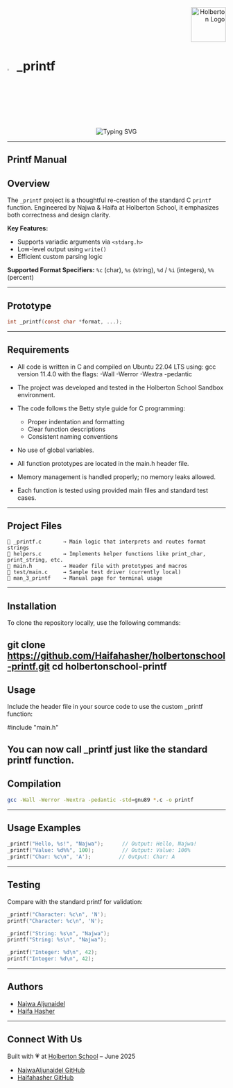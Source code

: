 <div align="right">
  <img src="https://private-user-images.githubusercontent.com/197754999/434705190-5f8d33ce-fed8-438a-935c-a9916afef26e.png?jwt=eyJhbGciOiJIUzI1NiIsInR5cCI6IkpXVCJ9.eyJpc3MiOiJnaXRodWIuY29tIiwiYXVkIjoicmF3LmdpdGh1YnVzZXJjb250ZW50LmNvbSIsImtleSI6ImtleTUiLCJleHAiOjE3NDk5NTQxNjgsIm5iZiI6MTc0OTk1Mzg2OCwicGF0aCI6Ii8xOTc3NTQ5OTkvNDM0NzA1MTkwLTVmOGQzM2NlLWZlZDgtNDM4YS05MzVjLWE5OTE2YWZlZjI2ZS5wbmc_WC1BbXotQWxnb3JpdGhtPUFXUzQtSE1BQy1TSEEyNTYmWC1BbXotQ3JlZGVudGlhbD1BS0lBVkNPRFlMU0E1M1BRSzRaQSUyRjIwMjUwNjE1JTJGdXMtZWFzdC0xJTJGczMlMkZhd3M0X3JlcXVlc3QmWC1BbXotRGF0ZT0yMDI1MDYxNVQwMjE3NDhaJlgtQW16LUV4cGlyZXM9MzAwJlgtQW16LVNpZ25hdHVyZT01YjMxZjc1MjA5MWZlZjUwMzQ5YmY0MzEwY2Q2YzhjMjFjMGE2MjYyN2EyMGE2N2VkYzcwZmM0Zjg2NzA3NDQwJlgtQW16LVNpZ25lZEhlYWRlcnM9aG9zdCJ9.scT5Z-IvAbM2qpUeAAujRNrZjPEWjrxlUaxEHn5l9h0" alt="Holberton Logo" width="80">
</div>

# <a><img src="https://upload.wikimedia.org/wikipedia/commons/3/35/The_C_Programming_Language_logo.svg" width=3% height=3%></img></a> _printf

<p align="center">
  <img src="https://readme-typing-svg.herokuapp.com?center=true&size=28&duration=3000&pause=1000&color=FF69B4&width=435&lines=printf+—+by+Najwa+and+Haifa" alt="Typing SVG" />
</p>

---

## Printf Manual
## Overview

The `_printf` project is a thoughtful re-creation of the standard C `printf` function. Engineered by Najwa & Haifa at Holberton School, it emphasizes both correctness and design clarity.

**Key Features:**

* Supports variadic arguments via `<stdarg.h>`
* Low-level output using `write()`
* Efficient custom parsing logic

**Supported Format Specifiers:** `%c` (char), `%s` (string), `%d` / `%i` (integers), `%%` (percent)

---

## Prototype

```c
int _printf(const char *format, ...);
```

---

## Requirements

- All code is written in C and compiled on Ubuntu 22.04 LTS using:
  gcc version 11.4.0 with the flags: -Wall -Werror -Wextra -pedantic

- The project was developed and tested in the Holberton School Sandbox environment.

- The code follows the Betty style guide for C programming:
  - Proper indentation and formatting
  - Clear function descriptions
  - Consistent naming conventions

- No use of global variables.

- All function prototypes are located in the main.h header file.

- Memory management is handled properly; no memory leaks allowed.

- Each function is tested using provided main files and standard test cases.

---

## Project Files

```text
📁 _printf.c       → Main logic that interprets and routes format strings
📁 helpers.c       → Implements helper functions like print_char, print_string, etc.
📁 main.h          → Header file with prototypes and macros
📁 test/main.c     → Sample test driver (currently local)
📁 man_3_printf    → Manual page for terminal usage
```

---
## Installation

To clone the repository locally, use the following commands:

git clone https://github.com/Haifahasher/holbertonschool-printf.git
cd holbertonschool-printf
---
## Usage

Include the header file in your source code to use the custom _printf function:

#include "main.h"

You can now call _printf just like the standard printf function.
---
## Compilation

```bash
gcc -Wall -Werror -Wextra -pedantic -std=gnu89 *.c -o printf
```

---

## Usage Examples

```c
_printf("Hello, %s!", "Najwa");      // Output: Hello, Najwa!
_printf("Value: %d%%", 100);         // Output: Value: 100%
_printf("Char: %c\n", 'A');         // Output: Char: A
```

---



## Testing

Compare with the standard printf for validation:

```c
_printf("Character: %c\n", 'N');
printf("Character: %c\n", 'N');

_printf("String: %s\n", "Najwa");
printf("String: %s\n", "Najwa");

_printf("Integer: %d\n", 42);
printf("Integer: %d\n", 42);
```

---

## Authors

* [Najwa Aljunaidel](https://github.com/NajwaAljunaidel)
* [Haifa Hasher](https://github.com/Haifahasher)

---

## Connect With Us

Built with 💗 at [Holberton School](https://www.holbertonschool.com/) – June 2025

* [NajwaAljunaidel GitHub](https://github.com/NajwaAljunaidel)
* [Haifahasher GitHub](https://github.com/Haifahasher)
